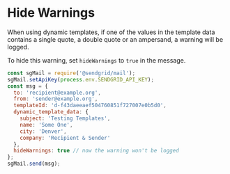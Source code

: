 # Hide Warnings

When using dynamic templates, if one of the values in the template data contains a single quote, a double quote or an ampersand, a warning will be logged.

To hide this warning, set `hideWarnings` to `true` in the message.

```js
const sgMail = require('@sendgrid/mail');
sgMail.setApiKey(process.env.SENDGRID_API_KEY);
const msg = {
  to: 'recipient@example.org',
  from: 'sender@example.org',
  templateId: 'd-f43daeeaef504760851f727007e0b5d0',
  dynamic_template_data: {
    subject: 'Testing Templates',
    name: 'Some One',
    city: 'Denver',
    company: 'Recipient & Sender'
  },
  hideWarnings: true // now the warning won't be logged
};
sgMail.send(msg);
```